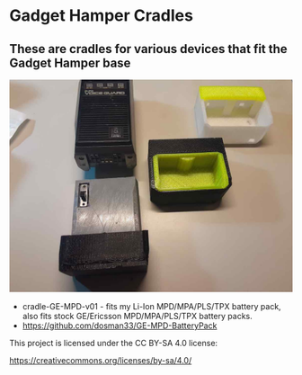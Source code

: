 # Gadget Hamper Cradles

## These are cradles for various devices that fit the Gadget Hamper base

![HTML formatted MPD battery cradle log](/cradles/GE_MPD_battery_cradle.jpg)

- cradle-GE-MPD-v01 - fits my Li-Ion MPD/MPA/PLS/TPX battery pack, also fits stock GE/Ericsson MPD/MPA/PLS/TPX battery packs.
- https://github.com/dosman33/GE-MPD-BatteryPack


This project is licensed under the CC BY-SA 4.0 license: 

https://creativecommons.org/licenses/by-sa/4.0/
